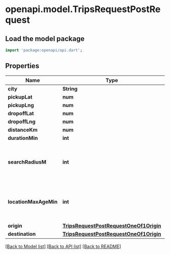 # openapi.model.TripsRequestPostRequest

## Load the model package
```dart
import 'package:openapi/api.dart';
```

## Properties
Name | Type | Description | Notes
------------ | ------------- | ------------- | -------------
**city** | **String** |  | [optional] 
**pickupLat** | **num** |  | 
**pickupLng** | **num** |  | 
**dropoffLat** | **num** |  | 
**dropoffLng** | **num** |  | 
**distanceKm** | **num** |  | [optional] 
**durationMin** | **int** |  | [optional] 
**searchRadiusM** | **int** | Solo ADMIN. Radio de bÃºsqueda en metros (500-20000). | [optional] 
**locationMaxAgeMin** | **int** | Solo ADMIN. AntigÃ¼edad mÃ¡xima de ubicaciÃ³n en minutos (1-60). | [optional] 
**origin** | [**TripsRequestPostRequestOneOf1Origin**](TripsRequestPostRequestOneOf1Origin.md) |  | 
**destination** | [**TripsRequestPostRequestOneOf1Origin**](TripsRequestPostRequestOneOf1Origin.md) |  | 

[[Back to Model list]](../README.md#documentation-for-models) [[Back to API list]](../README.md#documentation-for-api-endpoints) [[Back to README]](../README.md)


